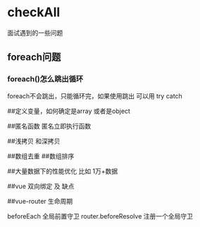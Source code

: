 # checkAll
面试遇到的一些问题

## foreach问题
### foreach()怎么跳出循环
 foreach不会跳出，只能循环完，如果使用跳出 可以用 try catch 
 

##定义变量，如何确定是array 或者是object

##匿名函数 匿名立即执行函数

##浅拷贝 和深拷贝

##数组去重
##数组排序

##大量数据下的性能优化 
  比如 1万+数据



##vue 双向绑定 及 缺点

##vue-router 生命周期

beforeEach 全局前置守卫
router.beforeResolve 注册一个全局守卫